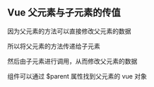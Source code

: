 ## Vue 父元素与子元素的传值

因为父元素的方法可以直接修改父元素的数据

所以将父元素的方法传递给子元素

然后由子元素进行调用，从而修改父元素的数据



组件可以通过 $parent 属性找到父元素的 vue 对象